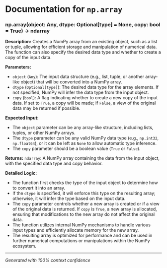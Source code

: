 # Documentation for `np.array`

### np.array(object: Any, dtype: Optional[type] = None, copy: bool = True) -> ndarray

**Description:**
Creates a NumPy array from an existing object, such as a list or tuple, allowing for efficient storage and manipulation of numerical data. The function can also specify the desired data type and whether to create a copy of the input data.

**Parameters:**
- `object` (`Any`): The input data structure (e.g., list, tuple, or another array-like object) that will be converted into a NumPy array.
- `dtype` (`Optional[type]`): The desired data type for the array elements. If not specified, NumPy will infer the data type from the input object.
- `copy` (`bool`): A flag indicating whether to create a new copy of the input data. If set to `True`, a copy will be made; if `False`, a view of the original data may be returned if possible.

**Expected Input:**
- The `object` parameter can be any array-like structure, including lists, tuples, or other NumPy arrays.
- The `dtype` parameter can be any valid NumPy data type (e.g., `np.int32`, `np.float64`), or it can be left as `None` to allow automatic type inference.
- The `copy` parameter should be a boolean value (`True` or `False`).

**Returns:**
`ndarray`: A NumPy array containing the data from the input object, with the specified data type and copy behavior.

**Detailed Logic:**
- The function first checks the type of the input object to determine how to convert it into an array.
- If the `dtype` is specified, it will enforce this type on the resulting array; otherwise, it will infer the type based on the input data.
- The `copy` parameter controls whether a new array is created or if a view of the original data is returned. If `copy` is `True`, a new array is allocated, ensuring that modifications to the new array do not affect the original data.
- The function utilizes internal NumPy mechanisms to handle various input types and efficiently allocate memory for the new array.
- The resulting array is optimized for performance and can be used in further numerical computations or manipulations within the NumPy ecosystem.

---
*Generated with 100% context confidence*
